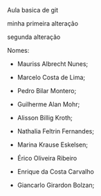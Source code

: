 Aula basica de git

minha primeira alteração

segunda alteração

Nomes:

- Mauriss Albrecht Nunes;

- Marcelo Costa de Lima;

- Pedro Bilar Montero;

- Guilherme Alan Mohr;

- Alisson Billig Kroth;

- Nathalia Feltrin Fernandes;

- Marina Krause Eskelsen;

- Érico Oliveira Ribeiro

- Enrique da Costa Carvalho 

- Giancarlo Girardon Bolzan;
